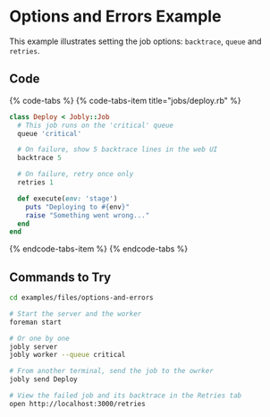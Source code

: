 # Options and Errors Example

This example illustrates setting the job options: `backtrace`, `queue` and `retries`.

## Code

{% code-tabs %}
{% code-tabs-item title="jobs/deploy.rb" %}
```ruby
class Deploy < Jobly::Job
  # This job runs on the 'critical' queue
  queue 'critical'

  # On failure, show 5 backtrace lines in the web UI
  backtrace 5

  # On failure, retry once only
  retries 1

  def execute(env: 'stage')
    puts "Deploying to #{env}"
    raise "Something went wrong..."
  end
end
```
{% endcode-tabs-item %}
{% endcode-tabs %}

## Commands to Try

```bash
cd examples/files/options-and-errors

# Start the server and the worker
foreman start

# Or one by one
jobly server
jobly worker --queue critical

# From another terminal, send the job to the owrker
jobly send Deploy

# View the failed job and its backtrace in the Retries tab
open http://localhost:3000/retries
```

